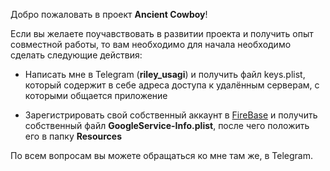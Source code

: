 Добро пожаловать в проект **Ancient Cowboy**!

Если вы желаете поучавствовать в развитии проекта и получить опыт совместной работы, то вам необходимо для начала необходимо сделать следующие действия:

- Написать мне в Telegram (**riley_usagi**) и получить файл keys.plist, который содержит в себе адреса доступа к удалённым серверам, с которыми общается приложение

- Зарегистрировать свой собственный аккаунт в [FireBase](https://firebase.google.com) и получить собственный файл **GoogleService-Info.plist**, после чего положить его в папку **Resources**


По всем вопросам вы можете обращаться ко мне там же, в Telegram.
